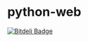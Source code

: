 python-web
==========


[![Bitdeli Badge](https://d2weczhvl823v0.cloudfront.net/scalezen/python-web/trend.png)](https://bitdeli.com/free "Bitdeli Badge")

